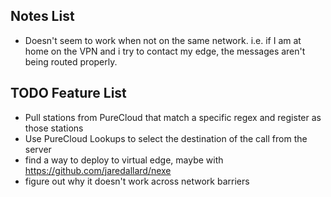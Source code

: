 Notes List
----------
- Doesn't seem to work when not on the same network.  i.e. if I am at home on the VPN and i try to contact my edge, the messages aren't being routed properly.


TODO Feature List
-----------------
- Pull stations from PureCloud that match a specific regex and register as those stations
- Use PureCloud Lookups to select the destination of the call from the server
- find a way to deploy to virtual edge, maybe with https://github.com/jaredallard/nexe
- figure out why it doesn't work across network barriers
